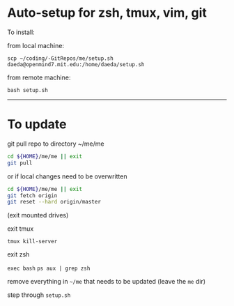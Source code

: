 # Auto-setup for zsh, tmux, vim, git

To install:

from local machine:

`scp ~/coding/-GitRepos/me/setup.sh daeda@openmind7.mit.edu:/home/daeda/setup.sh`

from remote machine:

`bash setup.sh`



---



# To update



git pull repo to directory ~/me/me

```sh
cd ${HOME}/me/me || exit
git pull
```

or if local changes need to be overwritten
```sh
cd ${HOME}/me/me || exit
git fetch origin
git reset --hard origin/master
```



(exit mounted drives)

exit tmux

`tmux kill-server`

exit zsh

`exec bash`
`ps aux | grep zsh`

remove everything in `~/me` that needs to be updated (leave the `me` dir)

step through `setup.sh`

